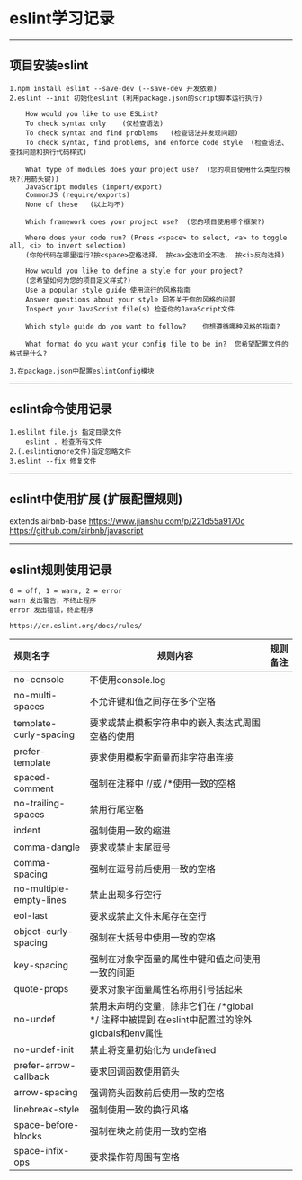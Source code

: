 # eslint学习记录

----
## 项目安装eslint
    1.npm install eslint --save-dev (--save-dev 开发依赖)
    2.eslint --init 初始化eslint (利用package.json的script脚本运行执行)

        How would you like to use ESLint?
        To check syntax only    (仅检查语法)
        To check syntax and find problems   (检查语法并发现问题)
        To check syntax, find problems, and enforce code style  (检查语法、查找问题和执行代码样式)

        What type of modules does your project use?  (您的项目使用什么类型的模块?(用箭头键))
        JavaScript modules (import/export)
        CommonJS (require/exports)
        None of these   (以上均不)

        Which framework does your project use?  (您的项目使用哪个框架?)

        Where does your code run? (Press <space> to select, <a> to toggle all, <i> to invert selection)
        (你的代码在哪里运行?按<space>空格选择， 按<a>全选和全不选， 按<i>反向选择)

        How would you like to define a style for your project? 
        (您希望如何为您的项目定义样式?)
        Use a popular style guide 使用流行的风格指南
        Answer questions about your style 回答关于你的风格的问题
        Inspect your JavaScript file(s) 检查你的JavaScript文件

        Which style guide do you want to follow?    你想遵循哪种风格的指南?

        What format do you want your config file to be in?  您希望配置文件的格式是什么?

    3.在package.json中配置eslintConfig模块

----
## eslint命令使用记录
    1.eslilnt file.js 指定目录文件 
        eslint . 检查所有文件
    2.(.eslintignore文件)指定忽略文件
    3.eslint --fix 修复文件

----
## eslint中使用扩展 (扩展配置规则)
  extends:airbnb-base 
  https://www.jianshu.com/p/221d55a9170c 
  https://github.com/airbnb/javascript

----
## eslint规则使用记录
    0 = off, 1 = warn, 2 = error
    warn 发出警告，不终止程序
    error 发出错误，终止程序

    https://cn.eslint.org/docs/rules/

| 规则名字 | 规则内容 | 规则备注 |
| :------| ------ | :------: |
| no-console | 不使用console.log |  |
| no-multi-spaces | 不允许键和值之间存在多个空格 |  |
| template-curly-spacing | 要求或禁止模板字符串中的嵌入表达式周围空格的使用 |  |
| prefer-template | 要求使用模板字面量而非字符串连接 | |
| spaced-comment | 强制在注释中 //或 /*使用一致的空格 | |
| no-trailing-spaces | 禁用行尾空格 | |
| indent | 强制使用一致的缩进 | |
|comma-dangle | 要求或禁止末尾逗号| |
|comma-spacing|强制在逗号前后使用一致的空格| |
|no-multiple-empty-lines|禁止出现多行空行| |
|eol-last | 要求或禁止文件末尾存在空行 | |
|object-curly-spacing | 强制在大括号中使用一致的空格 | |
|key-spacing    |   强制在对象字面量的属性中键和值之间使用一致的间距| |
|quote-props | 要求对象字面量属性名称用引号括起来|
|no-undef| 禁用未声明的变量，除非它们在 /*global */ 注释中被提到 在eslint中配置过的除外globals和env属性 |
|no-undef-init | 禁止将变量初始化为 undefined| |
|prefer-arrow-callback | 要求回调函数使用箭头 | |
|arrow-spacing | 强调箭头函数前后使用一致的空格| |
|linebreak-style | 强制使用一致的换行风格 | |
|space-before-blocks |强制在块之前使用一致的空格 | |
|space-infix-ops | 	要求操作符周围有空格  | |

   
         
         
          